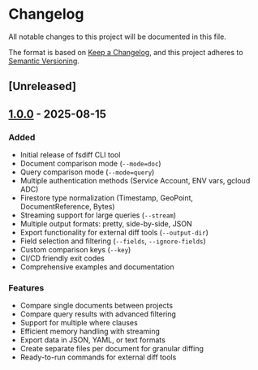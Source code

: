 # Changelog

All notable changes to this project will be documented in this file.

The format is based on [Keep a Changelog](https://keepachangelog.com/en/1.0.0/),
and this project adheres to [Semantic Versioning](https://semver.org/spec/v2.0.0.html).

## [Unreleased]

## [1.0.0] - 2025-08-15

### Added
- Initial release of fsdiff CLI tool
- Document comparison mode (`--mode=doc`)
- Query comparison mode (`--mode=query`)
- Multiple authentication methods (Service Account, ENV vars, gcloud ADC)
- Firestore type normalization (Timestamp, GeoPoint, DocumentReference, Bytes)
- Streaming support for large queries (`--stream`)
- Multiple output formats: pretty, side-by-side, JSON
- Export functionality for external diff tools (`--output-dir`)
- Field selection and filtering (`--fields`, `--ignore-fields`)
- Custom comparison keys (`--key`)
- CI/CD friendly exit codes
- Comprehensive examples and documentation

### Features
- Compare single documents between projects
- Compare query results with advanced filtering
- Support for multiple where clauses
- Efficient memory handling with streaming
- Export data in JSON, YAML, or text formats
- Create separate files per document for granular diffing
- Ready-to-run commands for external diff tools

[1.0.0]: https://github.com/yourusername/firebase-utils/releases/tag/v1.0.0